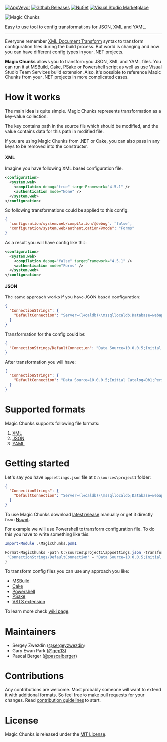 [![AppVeyor](https://img.shields.io/appveyor/ci/sergeyzwezdin/magic-chunks/master.svg?maxAge=2592000)](https://ci.appveyor.com/project/sergeyzwezdin/magic-chunks) [![Github Releases](https://img.shields.io/github/downloads/sergeyzwezdin/magic-chunks/total.svg?maxAge=2592000)](https://github.com/sergeyzwezdin/magic-chunks/releases) [![NuGet](https://img.shields.io/nuget/v/MagicChunks.svg?maxAge=2592000)](https://www.nuget.org/packages/MagicChunks/) [![Visual Studio Marketplace](https://img.shields.io/badge/VS%20Marketplace-1.3.1-yellowgreen.svg)](https://marketplace.visualstudio.com/items?itemName=sergeyzwezdin.magic-chunks)

![Magic Chunks](assets/title.png)

Easy to use tool to config transformations for JSON, XML and YAML.

---

Everyone remember [XML Document Transform](https://msdn.microsoft.com/en-us/library/dd465326.aspx) syntax to transform configuration files during the build process. But world is changing and now you can have different config types in your .NET projects.

**Magic Chunks** allows you to transform you JSON, XML and YAML files. You can run it at [MSBuild](https://github.com/sergeyzwezdin/magic-chunks/wiki/MSBuild), [Cake](https://github.com/sergeyzwezdin/magic-chunks/wiki/Cake), [PSake](https://github.com/sergeyzwezdin/magic-chunks/wiki/PSake) or [Powershell](https://github.com/sergeyzwezdin/magic-chunks/wiki/Powershell) script as well as use [Visual Studio Team Services build extension](https://github.com/sergeyzwezdin/magic-chunks/wiki/Visual-Studio-Team-System-extension). Also, it's possible to reference Magic Chunks from your .NET projects in more complicated cases.

# How it works

The main idea is quite simple. Magic Chunks represents transformation as a key-value collection.

The key contains path in the source file which should be modified, and the value contains data for this path in modified file.

If you are using Magic Chunks from .NET or Cake, you can also pass in any keys to be removed into the constructor.

#### XML

Imagine you have following XML based configuration file.

```xml
<configuration>
  <system.web>
    <compilation debug="true" targetFramework="4.5.1" />
    <authentication mode="None" />
  </system.web>
</configuration>
```

So following transformations could be applied to this config:

```json
{
  "configuration/system.web/compilation/@debug": "false",
  "configuration/system.web/authentication/@mode": "Forms"
}
```

As a result you will have config like this:

```xml
<configuration>
  <system.web>
    <compilation debug="false" targetFramework="4.5.1" />
    <authentication mode="Forms" />
  </system.web>
</configuration>
```

#### JSON

The same approach works if you have JSON based configuration:

```json
{
  "ConnectionStrings": {
    "DefaultConnection": "Server=(localdb)\\mssqllocaldb;Database=webapp"
  }
}
```

Transformation for the config could be:

```json
{
  "ConnectionStrings/DefaultConnection": "Data Source=10.0.0.5;Initial Catalog=Db1;Persist Security Info=True"
}
```

After transformation you will have:

```json
{
  "ConnectionStrings": {
    "DefaultConnection": "Data Source=10.0.0.5;Initial Catalog=Db1;Persist Security Info=True"
  }
}
```

# Supported formats

Magic Chunks supports following file formats:

1. [XML](https://github.com/sergeyzwezdin/magic-chunks/wiki/XML)
2. [JSON](https://github.com/sergeyzwezdin/magic-chunks/wiki/JSON)
3. [YAML](https://github.com/sergeyzwezdin/magic-chunks/wiki/YAML)

# Getting started

Let's say you have `appsettings.json` file at `C:\sources\project1` folder:

```json
{
  "ConnectionStrings": {
    "DefaultConnection": "Server=(localdb)\\mssqllocaldb;Database=webapp"
  }
}
```

To use Magic Chunks download [latest release](https://github.com/sergeyzwezdin/magic-chunks/releases) manually or get it directly from [Nuget](http://nuget.org).

For example we will use Powershell to transform configuration file. To do this you have to write something like this: 

```powershell
Import-Module .\MagicChunks.psm1

Format-MagicChunks -path C:\sources\project1\appsettings.json -transformations @{
 "ConnectionStrings/DefaultConnection" = "Data Source=10.0.0.5;Initial Catalog=Db1;Persist Security Info=True"
}
```

To transform config files you can use any approach you like:

 - [MSBuild](https://github.com/sergeyzwezdin/magic-chunks/wiki/MSBuild)
 - [Cake](https://github.com/sergeyzwezdin/magic-chunks/wiki/Cake)
 - [Powershell](https://github.com/sergeyzwezdin/magic-chunks/wiki/Powershell)
 - [PSake](https://github.com/sergeyzwezdin/magic-chunks/wiki/PSake)
 - [VSTS extension](https://github.com/sergeyzwezdin/magic-chunks/wiki/Visual-Studio-Team-System-extension)

To learn more check [wiki page](https://github.com/sergeyzwezdin/magic-chunks/wiki).

# Maintainers

- Sergey Zwezdin ([@sergeyzwezdin](https://github.com/sergeyzwezdin))
- Gary Ewan Park ([@gep13](https://github.com/gep13))
- Pascal Berger ([@pascalberger](https://github.com/pascalberger))

# Contributions

Any contributions are welcome. Most probably someone will want to extend it with additional formats. So feel free to make pull requests for your changes. Read [contribution guidelines](https://github.com/sergeyzwezdin/magic-chunks/wiki/Contribution-guidelines) to start.

# License

Magic Chunks is released under the [MIT License](https://github.com/sergeyzwezdin/magic-chunks/blob/master/LICENSE).
